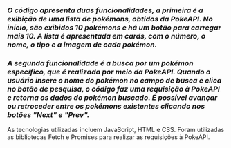 
### *O código apresenta duas funcionalidades, a primeira  é a exibição de uma lista de pokémons, obtidos da PokeAPI. No início, são exibidos 10 pokémons e há um botão para carregar mais 10. A lista é apresentada em cards, com o número, o nome, o tipo e a imagem de cada pokémon.*

### *A segunda funcionalidade é a busca por um pokémon específico, que é realizada por meio da PokeAPI. Quando o usuário insere o nome do pokémon no campo de busca e clica no botão de pesquisa, o código faz uma requisição à PokeAPI e retorna os dados do pokémon buscado. É possível avançar ou retroceder entre os pokémons existentes clicando nos botões "Next" e "Prev".*



As tecnologias utilizadas incluem JavaScript, HTML e CSS. Foram utilizadas as bibliotecas Fetch e Promises para realizar as requisições à PokeAPI.
